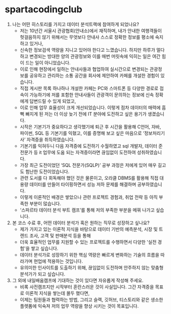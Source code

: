 # spartacodingclub

1. 나는 어떤 히스토리를 가지고 데이터 분석트랙에 참여하게 되었나요?
    - 저는 10년간 서울시 관광협회(안내소)에서 재직하며, 내가 안내한 여행객들이 헛걸음하지 않기 위해서는 무엇보다 안내사 스스로 정확한 정보를 평소에 숙지하고 있거나,
    - 신속한 정보검색 역량을 지니고 있어야 한다고 느꼈습니다. 하지만 하루가 멀다 하고 변경되는 방대한 양의 관광정보와 이를 매번 머릿속에 익히는 일은 여간 힘이 드는 일이 아니었습니다.
    - 이로 인해 현장에서 일하는 안내사들과 협업하여 실시간으로 변경되는 관광정보를 공유하고 관리하는 소통 공간을 회사에 제안하여 카페를 개설한 경험이 있습니다.
    - 직접 게시판 목록 하나하나 개설한 카페는 PC와 스마트폰 등 다양한 경로로 접속이 가능하기에 저를 포함한 안내사들이 관광객이 문의하는 정보에 신속 정확에게 답변드릴 수 있게 되었고,
    - 이로 인해 업무 효율성이 크게 개선되었습니다. 이렇게 점차 데이터의 매력에 흠뻑 빠지게 된 저는 더 이상 늦기 전에 IT 분야에 도전하고 싶은 용기가 생겼습니다.
    - 시작은 기본기가 중요하다고 생각했기에 퇴근 후 시간을 활용해 C언어, 자바, 파이썬, SQL 등 기본기를 익혔고, 이를 증명해 보고 싶은 마음으로 ‘정보처리기사’ 자격증을 취득하였습니다.
    - 기본기를 익혀두니 다음 자격증에 도전하기 수월하였고 sql 개발자, 데이터 준전문가 등 it 업무에 도움 되는 자격증이라면 끊임없이 도전하여 성취하였습니다.
    - 가장 최근 도전이었던 ‘SQL 전문가(SQLP)’ 공부 과정은 저에게 있어 매우 길고도 험난한 도전이었습니다.
    - 관련 도서를 다 회독해야 했던 것은 물론이고, 오라클 DBMS를 활용해 직접 대용량 데이터를 만들어 타이핑하면서 성능 저하 문제를 해결하며 공부하였습니다.
    - 이렇게 이론적인 배경은 쌓았으나 관련 프로젝트 경험과, 취업 전략 등 아직 부족한 부분이 많습니다.
    - ‘스파르타 데이터 분석 부트 캠프’를 통해 저의 부족한 부분을 메꿔 나가고 싶습니다.
2. 본 코스 수료 후, 어떤 데이터 분석가 혹은 원하는 직무로 성장하고 싶나요?
    - 제가 가지고 있는 이론적 지식을 바탕으로 데이터 기반의 예측분석, 시장 및 트렌드 조사, 고객 및 판매분석 등을 통해
    - 더욱 효율적인 업무를 지원할 수 있는 프로젝트를 수행하면서 다양한 '실전 경험'을 쌓고 싶습니다.
    - 데이터 분석가로 성장하기 위한 핵심 역량은 빠르게 변화하는 기술의 흐름을 따라가며 현업에 적용하는 것입니다.
    - 유의미한 인사이트를 도출하기 위해, 끊임없이 도전하며 안주하지 않는 맞춤형 분석가가 되고 싶습니다.
3. 그 외에 내일배움캠프에 기대하는 것이 있다면 자유롭게 작성해 주세요.
   - 비록 사전캠프지만 시작부터 혼란스러운 것이 사실입니다. 그간 자격증을 목표로 이론적 지식을 쌓는데 몰두 했다면,
   - 이제는 팀원들과 협력하는 방법, 그리고 슬랙, 깃허브, 티스토리와 같은 생소한 플렛폼에 익숙져 저의 업무 역량을 향상 시키는 것이 목표입니다.
